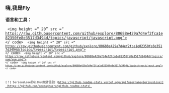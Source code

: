 ### 嗨,我是Fly

**语言和工具：**

<code> <img height =“ 20” src =“ https://raw.githubusercontent.com/github/explore/80688e429a7d4ef2fca1e82350fe8e3517d3494d/topics/javascript/javascript.png”> </ code>
<code> <img height =“ 20” src =“ https://raw.githubusercontent.com/github/explore/80688e429a7d4ef2fca1e82350fe8e3517d3494d/topics/typescript/typescript.png”> </ code>
<code> <img height =“ 20” src =“ https://raw.githubusercontent.com/github/explore/80688e429a7d4ef2fca1e82350fe8e3517d3494d/topics/vue/vue.png”> </ code>
<code> <img height =“ 20” src =“ https://raw.githubusercontent.com/github/explore/80688e429a7d4ef2fca1e82350fe8e3517d3494d/topics/react/react.png”> </ code>

[！[ SeriousLose的Github统计信息]（https://github-readme-stats.vercel.app/api?username=SeriousLose）]（https://github.com/anuraghazra/github-readme-stats）


<!--
**SeriousLose/SeriousLose** is a ✨ _special_ ✨ repository because its `README.md` (this file) appears on your GitHub profile.

Here are some ideas to get you started:

- 🔭 I’m currently working on ...
- 🌱 I’m currently learning ...
- 👯 I’m looking to collaborate on ...
- 🤔 I’m looking for help with ...
- 💬 Ask me about ...
- 📫 How to reach me: ...
- 😄 Pronouns: ...
- ⚡ Fun fact: ...
-->
